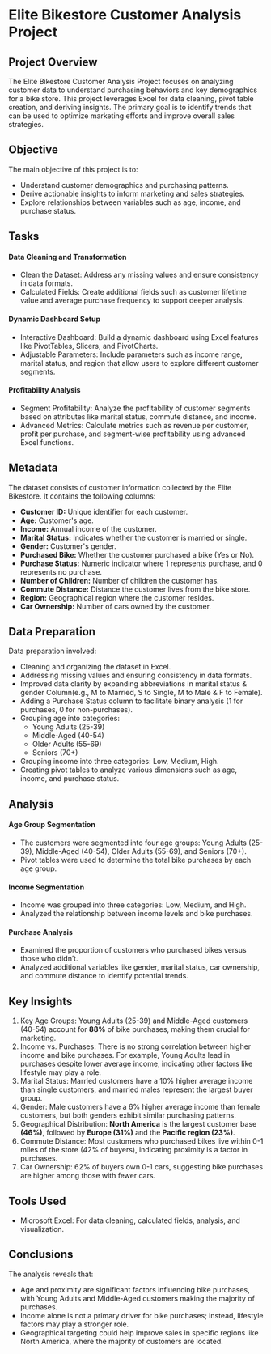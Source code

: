 # Elite Bikestore Customer Analysis Project


## Project Overview
The Elite Bikestore Customer Analysis Project focuses on analyzing customer data to understand purchasing behaviors and key demographics for a bike store. This project leverages Excel for data cleaning, pivot table creation, and deriving insights. The primary goal is to identify trends that can be used to optimize marketing efforts and improve overall sales strategies.


## Objective
The main objective of this project is to:

- Understand customer demographics and purchasing patterns.
- Derive actionable insights to inform marketing and sales strategies.
- Explore relationships between variables such as age, income, and purchase status.


## Tasks
#### Data Cleaning and Transformation

- Clean the Dataset: Address any missing values and ensure consistency in data formats.
- Calculated Fields: Create additional fields such as customer lifetime value and average purchase frequency to support deeper analysis.
  
#### Dynamic Dashboard Setup

- Interactive Dashboard: Build a dynamic dashboard using Excel features like PivotTables, Slicers, and PivotCharts.
- Adjustable Parameters: Include parameters such as income range, marital status, and region that allow users to explore different customer segments.
  
#### Profitability Analysis

- Segment Profitability: Analyze the profitability of customer segments based on attributes like marital status, commute distance, and income.
- Advanced Metrics: Calculate metrics such as revenue per customer, profit per purchase, and segment-wise profitability using advanced Excel functions.


## Metadata
The dataset consists of customer information collected by the Elite Bikestore. It contains the following columns:

- **Customer ID:** Unique identifier for each customer.
- **Age:** Customer's age.
- **Income:** Annual income of the customer.
- **Marital Status:** Indicates whether the customer is married or single.
- **Gender:** Customer's gender.
- **Purchased Bike:** Whether the customer purchased a bike (Yes or No).
- **Purchase Status:** Numeric indicator where 1 represents purchase, and 0 represents no purchase.
- **Number of Children:** Number of children the customer has.
- **Commute Distance:** Distance the customer lives from the bike store.
- **Region:** Geographical region where the customer resides.
- **Car Ownership:** Number of cars owned by the customer.


## Data Preparation
Data preparation involved:

- Cleaning and organizing the dataset in Excel.
- Addressing missing values and ensuring consistency in data formats.
- Improved data clarity by expanding abbreviations in marital status & gender Column(e.g., M to Married, S to Single, M to Male & F to Female).
- Adding a Purchase Status column to facilitate binary analysis (1 for purchases, 0 for non-purchases).
- Grouping age into categories:
  - Young Adults (25-39)
  - Middle-Aged (40-54)
  - Older Adults (55-69)
  - Seniors (70+)
- Grouping income into three categories: Low, Medium, High.
- Creating pivot tables to analyze various dimensions such as age, income, and purchase status.


## Analysis
#### Age Group Segmentation

- The customers were segmented into four age groups: Young Adults (25-39), Middle-Aged (40-54), Older Adults (55-69), and Seniors (70+).
- Pivot tables were used to determine the total bike purchases by each age group.
  
#### Income Segmentation
- Income was grouped into three categories: Low, Medium, and High.
- Analyzed the relationship between income levels and bike purchases.

#### Purchase Analysis
- Examined the proportion of customers who purchased bikes versus those who didn’t.
- Analyzed additional variables like gender, marital status, car ownership, and commute distance to identify potential trends.

  
## Key Insights

1. Key Age Groups: Young Adults (25-39) and Middle-Aged customers (40-54) account for **88%** of bike purchases, making them crucial for marketing.
2. Income vs. Purchases: There is no strong correlation between higher income and bike purchases. For example, Young Adults lead in purchases despite lower average income, indicating other factors like lifestyle may play a role.
3. Marital Status: Married customers have a 10% higher average income than single customers, and married males represent the largest buyer group.
4. Gender: Male customers have a 6% higher average income than female customers, but both genders exhibit similar purchasing patterns.
5. Geographical Distribution: **North America** is the largest customer base **(46%)**, followed by **Europe (31%)** and the **Pacific region (23%)**.
6. Commute Distance: Most customers who purchased bikes live within 0-1 miles of the store (42% of buyers), indicating proximity is a factor in purchases.
7. Car Ownership: 62% of buyers own 0-1 cars, suggesting bike purchases are higher among those with fewer cars.

   
## Tools Used
- Microsoft Excel: For data cleaning, calculated fields, analysis, and visualization.

  
## Conclusions
The analysis reveals that:

- Age and proximity are significant factors influencing bike purchases, with Young Adults and Middle-Aged customers making the majority of purchases.
- Income alone is not a primary driver for bike purchases; instead, lifestyle factors may play a stronger role.
- Geographical targeting could help improve sales in specific regions like North America, where the majority of customers are located.
